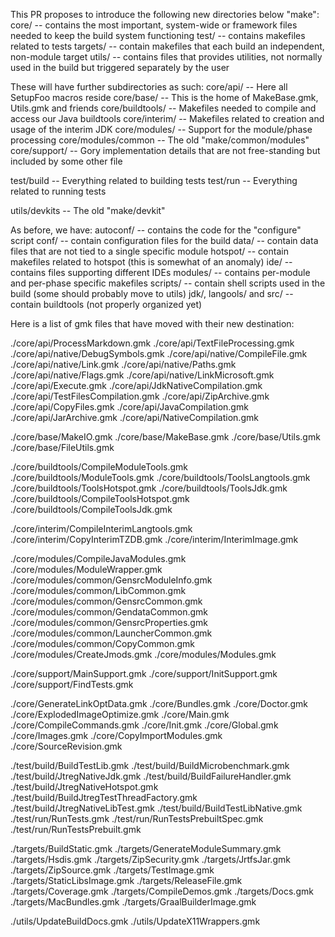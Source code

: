 This PR proposes to introduce the following new directories below "make":
core/ -- contains the most important, system-wide or framework files needed to keep the build system functioning
test/ -- contains makefiles related to tests
targets/ -- contain makefiles that each build an independent, non-module target
utils/ -- contains files that provides utilities, not normally used in the build but triggered separately by the user

These will have further subdirectories as such:
core/api/ -- Here all SetupFoo macros reside
core/base/ -- This is the home of MakeBase.gmk, Utils.gmk and friends
core/buildtools/ -- Makefiles needed to compile and access our Java buildtools
core/interim/ -- Makefiles related to creation and usage of the interim JDK
core/modules/ -- Support for the module/phase processing
core/modules/common -- The old "make/common/modules"
core/support/ -- Gory implementation details that are not free-standing but included by some other file

test/build -- Everything related to building tests
test/run -- Everything related to running tests

utils/devkits -- The old "make/devkit"

As before, we have:
autoconf/ -- contains the code for the "configure" script
conf/ -- contain configuration files for the build
data/ -- contain data files that are not tied to a single specific module
hotspot/ -- contain makefiles related to hotspot (this is somewhat of an anomaly)
ide/ -- contains  files supporting different IDEs
modules/ -- contains per-module and per-phase specific makefiles
scripts/ -- contain shell scripts used in the build (some should probably move to utils)
jdk/, langools/ and src/ -- contain buildtools (not properly organized yet)

Here is a list of gmk files that have moved with their new destination:

./core/api/ProcessMarkdown.gmk
./core/api/TextFileProcessing.gmk
./core/api/native/DebugSymbols.gmk
./core/api/native/CompileFile.gmk
./core/api/native/Link.gmk
./core/api/native/Paths.gmk
./core/api/native/Flags.gmk
./core/api/native/LinkMicrosoft.gmk
./core/api/Execute.gmk
./core/api/JdkNativeCompilation.gmk
./core/api/TestFilesCompilation.gmk
./core/api/ZipArchive.gmk
./core/api/CopyFiles.gmk
./core/api/JavaCompilation.gmk
./core/api/JarArchive.gmk
./core/api/NativeCompilation.gmk

./core/base/MakeIO.gmk
./core/base/MakeBase.gmk
./core/base/Utils.gmk
./core/base/FileUtils.gmk

./core/buildtools/CompileModuleTools.gmk
./core/buildtools/ModuleTools.gmk
./core/buildtools/ToolsLangtools.gmk
./core/buildtools/ToolsHotspot.gmk
./core/buildtools/ToolsJdk.gmk
./core/buildtools/CompileToolsHotspot.gmk
./core/buildtools/CompileToolsJdk.gmk

./core/interim/CompileInterimLangtools.gmk
./core/interim/CopyInterimTZDB.gmk
./core/interim/InterimImage.gmk

./core/modules/CompileJavaModules.gmk
./core/modules/ModuleWrapper.gmk
./core/modules/common/GensrcModuleInfo.gmk
./core/modules/common/LibCommon.gmk
./core/modules/common/GensrcCommon.gmk
./core/modules/common/GendataCommon.gmk
./core/modules/common/GensrcProperties.gmk
./core/modules/common/LauncherCommon.gmk
./core/modules/common/CopyCommon.gmk
./core/modules/CreateJmods.gmk
./core/modules/Modules.gmk

./core/support/MainSupport.gmk
./core/support/InitSupport.gmk
./core/support/FindTests.gmk

./core/GenerateLinkOptData.gmk
./core/Bundles.gmk
./core/Doctor.gmk
./core/ExplodedImageOptimize.gmk
./core/Main.gmk
./core/CompileCommands.gmk
./core/Init.gmk
./core/Global.gmk
./core/Images.gmk
./core/CopyImportModules.gmk
./core/SourceRevision.gmk

./test/build/BuildTestLib.gmk
./test/build/BuildMicrobenchmark.gmk
./test/build/JtregNativeJdk.gmk
./test/build/BuildFailureHandler.gmk
./test/build/JtregNativeHotspot.gmk
./test/build/BuildJtregTestThreadFactory.gmk
./test/build/JtregNativeLibTest.gmk
./test/build/BuildTestLibNative.gmk
./test/run/RunTests.gmk
./test/run/RunTestsPrebuiltSpec.gmk
./test/run/RunTestsPrebuilt.gmk

./targets/BuildStatic.gmk
./targets/GenerateModuleSummary.gmk
./targets/Hsdis.gmk
./targets/ZipSecurity.gmk
./targets/JrtfsJar.gmk
./targets/ZipSource.gmk
./targets/TestImage.gmk
./targets/StaticLibsImage.gmk
./targets/ReleaseFile.gmk
./targets/Coverage.gmk
./targets/CompileDemos.gmk
./targets/Docs.gmk
./targets/MacBundles.gmk
./targets/GraalBuilderImage.gmk

./utils/UpdateBuildDocs.gmk
./utils/UpdateX11Wrappers.gmk
